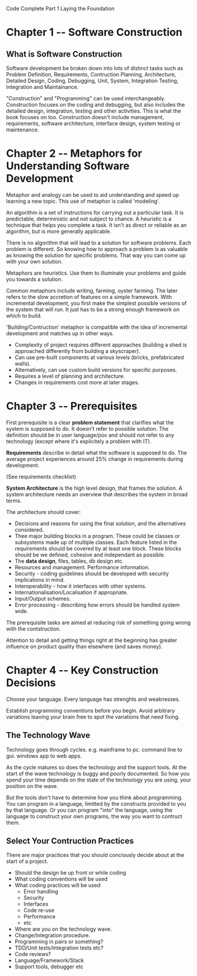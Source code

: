 Code Complete
Part 1
Laying the Foundation

# Chapter 1 -- Software Construction

## What is Software Construction

Software development be broken down into lots of distinct tasks such as Problem Definition, Requirements, Contruction Planning, Architecture, Detailed Design, Coding, Debugging, Unit, System, Integration Testing, Integration and Maintainance.

"Construction" and "Programming" can be used interchangeably. Construction focuses on the coding and debugging, but also includes the detailed design, integration, testing and other activities. This is what the book focuses on too. Construction doesn't include management, requirements, software architecture, interface design, system testing or maintenance.

# Chapter 2 -- Metaphors for Understanding Software Development

Metaphor and analogy can be used to aid understanding and speed up learning a new topic. This use of metaphor is called 'modeling'.

An algorithm is a set of instructions for carrying out a particular task. It is predictable, deterministic and not subject to chance. A heuristic is a technique that helps you complete a task. It isn't as direct or reliable as an algorithm, but is more generally applicable.

There is no algorithm that will lead to a solution for software problems. Each problem is different. So knowing how to approach a problem is as valuable as knowing the solution for specific problems. That way you can come up with your own solution.

Metaphors are heuristics. Use them to illuminate your problems and guide you towards a solution.

Common metaphors include writing, farming, oyster farming. The later refers to the slow accretion of features on a simple framework. With incremental development, you first make the simplest possible versions of the system that will run. It just has to be a strong enough framework on which to build.

'Building/Contruction' metaphor is compatible with the idea of incremental development and matches up in other ways.

* Complexity of project requires different approaches (building a shed is approached differently from building a skyscraper).
* Can use pre-built components at various levels (bricks, prefabricated walls).
* Alternatively, can use custom build versions for specific purposes.
* Requires a level of planning and architecture.
* Changes in requirements cost more at later stages.

# Chapter 3 -- Prerequisites

First prerequisite is a clear **problem statement** that clarifies what the system is supposed to do. It doesn't refer to possible solution. The definition should be in user language/pov and should not refer to any technology (except where it's explicitely a problem with IT).

**Requirements** describe in detail what the software is supposed to do. The average project experiences around 25% change in requirements during development.

(See requirements checklist)

**System Architecture** is the high level design, that frames the solution. A system architecture needs an overview that describes the system in broad terms. 

The architecture should cover:

* Decisions and reasons for using the final solution, and the alternatives considered. 
* Thee major building blocks in a program. These could be classes or subsystems made up of multiple classes. Each feature listed in the requirements should be covered by at least one block. These blocks should be we defined, cohesive and independant as possible.
* The **data design**, files, tables, db design etc. 
* Resources and management. Performance information.
* Security - coding guidelines should be developed with security implications in mind.
* Interoperability - how it interfaces with other systems.
* Internationalisation/Localisation if appropriate.
* Input/Output schemes.
* Error processing - describing how errors should be handled system wide. 

The prerequisite tasks are aimed at reducing risk of something going wrong with the contstruction. 

Attention to detail and getting things right at the beginning has greater influence on product quality than elsewhere (and saves money).

# Chapter 4 -- Key Construction Decisions

Choose your language. Every language has strenghts and weaknesses.

Establish programming conventions before you begin. Avoid arbitrary variations leaving your brain free to spot the variations that need fixing. 

## The Technology Wave

Technology goes through cycles. e.g. mainframe to pc. command line to gui. windows app to web apps.

As the cycle matures so does the technology and the support tools. At the start of the wave technology is buggy and poorly documented. So how you spend your time depends on the state of the technology you are using, your position on the wave.

But the tools don't have to determine how you think about programming. You can program in a language, limitted by the constructs provided to you by that language. Or you can program "into" the language, using the language to construct your own programs, the way you want to contruct them.

## Select Your Contruction Practices

There are major practices that you should conciously decide about at the start of a project.

* Should the design be up front or while coding
* What coding conventions will be used
* What coding practices will be used
    *   Error handling
    *   Security
    *   Interfaces
    *   Code re-use
    *   Performance
    *   etc
* Where are you on the technology wave.
* Change/Integration procedure.
* Programming in pairs or something?
* TDD/Unit tests/Integration tests etc?
* Code reviews?
* Language/Framework/Stack
* Support tools, debugger etc
 

       
